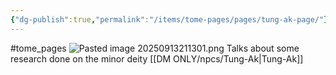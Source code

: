 ```yaml
---
{"dg-publish":true,"permalink":"/items/tome-pages/pages/tung-ak-page/"}
---
```


#tome_pages
![Pasted image 20250913211301.png](/img/user/items/tome%20pages/image%20files/Pasted%20image%2020250913211301.png)
Talks about some research done on the minor deity [[DM ONLY/npcs/Tung-Ak\|Tung-Ak]]